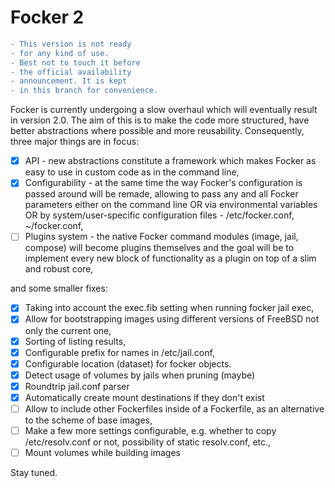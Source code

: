 # Focker 2

```diff
- This version is not ready
- for any kind of use.
- Best not to touch it before
- the official availability
- announcement. It is kept
- in this branch for convenience.
```

Focker is currently undergoing a slow overhaul which will eventually result
in version 2.0. The aim of this is to make the code more structured, have
better abstractions where possible and more reusability. Consequently, three major things are in focus:

- [X] API - new abstractions constitute a framework which makes Focker as easy to use in custom code as in the command line,
- [X] Configurability - at the same time the way Focker's configuration is passed around will be remade, allowing to pass any and all Focker parameters either on the command line OR via environmental variables OR by system/user-specific configuration files - /etc/focker.conf, ~/focker.conf,
- [ ] Plugins system - the native Focker command modules (image, jail, compose) will become plugins themselves and the goal will be to implement every new block of functionality as a plugin on top of a slim and robust core,

and some smaller fixes:

- [X] Taking into account the exec.fib setting when running focker jail exec,
- [X] Allow for bootstrapping images using different versions of FreeBSD not only the current one,
- [X] Sorting of listing results,
- [X] Configurable prefix for names in /etc/jail.conf,
- [X] Configurable location (dataset) for focker objects.
- [X] Detect usage of volumes by jails when pruning (maybe)
- [X] Roundtrip jail.conf parser
- [X] Automatically create mount destinations if they don't exist
- [ ] Allow to include other Fockerfiles inside of a Fockerfile, as an alternative to the scheme of base images,
- [ ] Make a few more settings configurable, e.g. whether to copy /etc/resolv.conf or not, possibility of static resolv.conf, etc.,
- [ ] Mount volumes while building images

Stay tuned.
